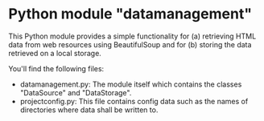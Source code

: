 # Python module "datamanagement"
This Python module provides a simple functionality for (a) retrieving HTML data from web resources using BeautifulSoup and for (b) storing the data retrieved on a local storage.

You'll find the following files:
- datamanagement.py: The module itself which contains the classes "DataSource" and "DataStorage".
- projectconfig.py: This file contains config data such as the names of directories where data shall be written to.
